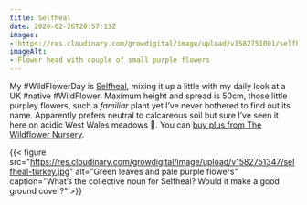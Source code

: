 ```yaml
---
title: Selfheal
date: 2020-02-26T20:57:13Z
images:
- https://res.cloudinary.com/growdigital/image/upload/v1582751001/selfheal-ontario.jpg
imageAlt:
- Flower head with couple of small purple flowers
---
```


My #WildFlowerDay is [Selfheal](https://www.rhs.org.uk/Plants/13944/Prunella-vulgaris/Details), mixing it up a little with my daily look at a UK #native #WildFlower. Maximum height and spread is 50cm, those little purpley flowers, such a _familiar_ plant yet I’ve never bothered to find out its name. Apparently prefers neutral to calcareous soil but sure I’ve seen it here on acidic West Wales meadows 🤔. You can [buy plus from The Wildflower Nursery](https://www.thewildflowernursery.co.uk/product-page/selfheal).

{{< figure src="https://res.cloudinary.com/growdigital/image/upload/v1582751347/selfheal-turkey.jpg" alt="Green leaves and pale purple flowers" caption="What’s the collective noun for Selfheal? Would it make a good ground cover?" >}}

